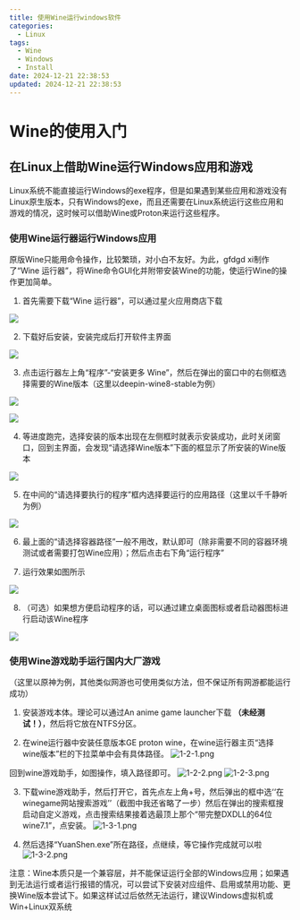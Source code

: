 ```yaml
---
title: 使用Wine运行windows软件
categories:
  - Linux
tags:
  - Wine
  - Windows
  - Install
date: 2024-12-21 22:38:53
updated: 2024-12-21 22:38:53
---
```


# Wine的使用入门

## 在Linux上借助Wine运行Windows应用和游戏

Linux系统不能直接运行Windows的exe程序，但是如果遇到某些应用和游戏没有Linux原生版本，只有Windows的exe，而且还需要在Linux系统运行这些应用和游戏的情况，这时候可以借助Wine或Proton来运行这些程序。

### 使用Wine运行器运行Windows应用

原版Wine只能用命令操作，比较繁琐，对小白不友好。为此，gfdgd xi制作了“Wine 运行器”，将Wine命令GUI化并附带安装Wine的功能，使运行Wine的操作更加简单。

1. 首先需要下载“Wine 运行器”，可以通过星火应用商店下载

![](/img/posts/wine-run/wine-runner-1.webp)

2. 下载好后安装，安装完成后打开软件主界面

![](/img/posts/wine-run/wine-runner-2.webp)

3. 点击运行器左上角“程序”-“安装更多 Wine”，然后在弹出的窗口中的右侧框选择需要的Wine版本（这里以deepin-wine8-stable为例）

![](/img/posts/wine-run/wine-runner-3.webp)

![](/img/posts/wine-run/wine-runner-4.webp)

4. 等进度跑完，选择安装的版本出现在左侧框时就表示安装成功，此时关闭窗口，回到主界面，会发现“请选择Wine版本”下面的框显示了所安装的Wine版本

![](/img/posts/wine-run/wine-runner-5.webp)

5. 在中间的“请选择要执行的程序”框内选择要运行的应用路径（这里以千千静听为例）

![](/img/posts/wine-run/wine-runner-6.webp)

6. 最上面的“请选择容器路径”一般不用改，默认即可（除非需要不同的容器环境测试或者需要打包Wine应用）；然后点击右下角“运行程序”

7. 运行效果如图所示

![](/img/posts/wine-run/wine-runner-7.webp)

8. （可选）如果想方便启动程序的话，可以通过建立桌面图标或者启动器图标进行启动该Wine程序

![](/img/posts/wine-run/wine-runner-8.webp)

### 使用Wine游戏助手运行国内大厂游戏

（这里以原神为例，其他类似网游也可使用类似方法，但不保证所有网游都能运行成功）

1. 安装游戏本体。理论可以通过An anime game launcher下载 **（未经测试！）**，然后将它放在NTFS分区。

2. 在wine运行器中安装任意版本GE proton wine，在wine运行器主页“选择wine版本”栏的下拉菜单中会有具体路径。
![1-2-1.png](https://storage.deepin.org/thread/202308301730531280_%E6%88%AA%E5%9B%BE_deepin-wine-runner_20230830173002.png)

回到wine游戏助手，如图操作，填入路径即可。
![1-2-2.png](https://storage.deepin.org/thread/202308301733409725_%E6%88%AA%E5%9B%BE_lutris_20230830173217.png)
![1-2-3.png](https://storage.deepin.org/thread/202308301734095897_%E6%88%AA%E5%9B%BE_lutris_20230830173306.png)

3. 下载wine游戏助手，然后打开它，首先点左上角+号，然后弹出的框中选‘‘在winegame网站搜索游戏’’（截图中我还省略了一步）然后在弹出的搜索框搜启动自定义游戏，点击搜索结果接着选最顶上那个“带完整DXDLL的64位wine7.1”，点安装。
![1-3-1.png](https://storage.deepin.org/thread/20230830172228638_202301121639407037_%E6%88%AA%E5%9B%BE_lutris_20230112163536.png)

4. 然后选择“YuanShen.exe”所在路径，点继续，等它操作完成就可以啦
![1-3-2.png](https://storage.deepin.org/thread/202308301723191087_202301121641514647_%E6%88%AA%E5%9B%BE_lutris_20230112164141.png)

注意：Wine本质只是一个兼容层，并不能保证运行全部的Windows应用；如果遇到无法运行或者运行报错的情况，可以尝试下安装对应组件、启用或禁用功能、更换Wine版本尝试下。如果这样试过后依然无法运行，建议Windows虚拟机或Win+Linux双系统
